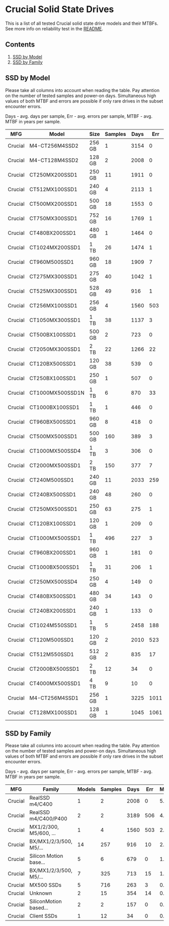Crucial Solid State Drives
==========================

This is a list of all tested Crucial solid state drive models and their MTBFs. See
more info on reliability test in the [README](https://github.com/linuxhw/EnterpriseDrive).

Contents
--------

1. [ SSD by Model  ](#ssd-by-model)
2. [ SSD by Family ](#ssd-by-family)

SSD by Model
------------

Please take all columns into account when reading the table. Pay attention on the
number of tested samples and power-on days. Simultaneous high values of both MTBF
and errors are possible if only rare drives in the subset encounter errors.

Days - avg. days per sample,
Err  - avg. errors per sample,
MTBF - avg. MTBF in years per sample.

| MFG       | Model              | Size   | Samples | Days  | Err   | MTBF |
|-----------|--------------------|--------|---------|-------|-------|------|
| Crucial   | M4-CT256M4SSD2     | 256 GB | 1       | 3154  | 0     | 8.64   |
| Crucial   | M4-CT128M4SSD2     | 128 GB | 2       | 2008  | 0     | 5.50   |
| Crucial   | CT250MX200SSD1     | 250 GB | 11      | 1911  | 0     | 5.24   |
| Crucial   | CT512MX100SSD1     | 240 GB | 4       | 2113  | 1     | 4.64   |
| Crucial   | CT500MX200SSD1     | 500 GB | 18      | 1553  | 0     | 4.26   |
| Crucial   | CT750MX300SSD1     | 752 GB | 16      | 1769  | 1     | 4.18   |
| Crucial   | CT480BX200SSD1     | 480 GB | 1       | 1464  | 0     | 4.01   |
| Crucial   | CT1024MX200SSD1    | 1 TB   | 26      | 1474  | 1     | 4.01   |
| Crucial   | CT960M500SSD1      | 960 GB | 18      | 1909  | 7     | 2.46   |
| Crucial   | CT275MX300SSD1     | 275 GB | 40      | 1042  | 1     | 2.31   |
| Crucial   | CT525MX300SSD1     | 528 GB | 49      | 916   | 1     | 2.21   |
| Crucial   | CT256MX100SSD1     | 256 GB | 4       | 1560  | 503   | 2.10   |
| Crucial   | CT1050MX300SSD1    | 1 TB   | 38      | 1137  | 3     | 2.06   |
| Crucial   | CT500BX100SSD1     | 500 GB | 2       | 723   | 0     | 1.98   |
| Crucial   | CT2050MX300SSD1    | 2 TB   | 22      | 1266  | 22    | 1.48   |
| Crucial   | CT120BX500SSD1     | 120 GB | 38      | 539   | 0     | 1.48   |
| Crucial   | CT250BX100SSD1     | 250 GB | 1       | 507   | 0     | 1.39   |
| Crucial   | CT1000MX500SSD1N   | 1 TB   | 6       | 870   | 33    | 1.31   |
| Crucial   | CT1000BX100SSD1    | 1 TB   | 1       | 446   | 0     | 1.22   |
| Crucial   | CT960BX500SSD1     | 960 GB | 8       | 418   | 0     | 1.15   |
| Crucial   | CT500MX500SSD1     | 500 GB | 160     | 389   | 3     | 0.88   |
| Crucial   | CT1000MX500SSD4    | 1 TB   | 3       | 306   | 0     | 0.84   |
| Crucial   | CT2000MX500SSD1    | 2 TB   | 150     | 377   | 7     | 0.83   |
| Crucial   | CT240M500SSD1      | 240 GB | 11      | 2033  | 259   | 0.79   |
| Crucial   | CT240BX500SSD1     | 240 GB | 48      | 260   | 0     | 0.71   |
| Crucial   | CT250MX500SSD1     | 250 GB | 63      | 275   | 1     | 0.70   |
| Crucial   | CT120BX100SSD1     | 120 GB | 1       | 209   | 0     | 0.57   |
| Crucial   | CT1000MX500SSD1    | 1 TB   | 496     | 227   | 3     | 0.55   |
| Crucial   | CT960BX200SSD1     | 960 GB | 1       | 181   | 0     | 0.50   |
| Crucial   | CT1000BX500SSD1    | 1 TB   | 31      | 206   | 1     | 0.49   |
| Crucial   | CT250MX500SSD4     | 250 GB | 4       | 149   | 0     | 0.41   |
| Crucial   | CT480BX500SSD1     | 480 GB | 34      | 143   | 0     | 0.39   |
| Crucial   | CT240BX200SSD1     | 240 GB | 1       | 133   | 0     | 0.37   |
| Crucial   | CT1024M550SSD1     | 1 TB   | 5       | 2458  | 188   | 0.32   |
| Crucial   | CT120M500SSD1      | 120 GB | 2       | 2010  | 523   | 0.14   |
| Crucial   | CT512M550SSD1      | 512 GB | 2       | 835   | 17    | 0.13   |
| Crucial   | CT2000BX500SSD1    | 2 TB   | 12      | 34    | 0     | 0.09   |
| Crucial   | CT4000MX500SSD1    | 4 TB   | 9       | 10    | 0     | 0.03   |
| Crucial   | M4-CT256M4SSD1     | 256 GB | 1       | 3225  | 1011  | 0.01   |
| Crucial   | CT128MX100SSD1     | 128 GB | 1       | 1045  | 1061  | 0.00   |

SSD by Family
-------------

Please take all columns into account when reading the table. Pay attention on the
number of tested samples and power-on days. Simultaneous high values of both MTBF
and errors are possible if only rare drives in the subset encounter errors.

Days - avg. days per sample,
Err  - avg. errors per sample,
MTBF - avg. MTBF in years per sample.

| MFG       | Family                 | Models | Samples | Days  | Err   | MTBF |
|-----------|------------------------|--------|---------|-------|-------|------|
| Crucial   | RealSSD m4/C400        | 1      | 2       | 2008  | 0     | 5.50   |
| Crucial   | RealSSD m4/C400/P400   | 2      | 2       | 3189  | 506   | 4.33   |
| Crucial   | MX1/2/300, M5/600, ... | 1      | 4       | 1560  | 503   | 2.10   |
| Crucial   | BX/MX1/2/3/500, M5/... | 14     | 257     | 916   | 10    | 2.02   |
| Crucial   | Silicon Motion base... | 5      | 6       | 679   | 0     | 1.86   |
| Crucial   | BX/MX1/2/3/500, M5/... | 7      | 325     | 713   | 15    | 1.36   |
| Crucial   | MX500 SSDs             | 5      | 716     | 263   | 3     | 0.62   |
| Crucial   | Unknown                | 2      | 15      | 354   | 14    | 0.54   |
| Crucial   | SiliconMotion based... | 2      | 2       | 157   | 0     | 0.43   |
| Crucial   | Client SSDs            | 1      | 12      | 34    | 0     | 0.09   |
